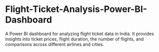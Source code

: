 # Flight-Ticket-Analysis-Power-BI-Dashboard
A Power BI dashboard for analyzing flight ticket data in India. It provides insights into ticket prices, flight duration, the number of flights, and comparisons across different airlines and cities. 
